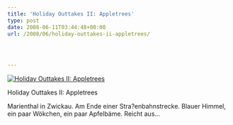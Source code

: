 ```yaml
---
title: 'Holiday Outtakes II: Appletrees'
type: post
date: 2008-06-11T03:44:48+00:00
url: /2008/06/holiday-outtakes-ii-appletrees/




---
```

<div class="flickr">
  <a href="http://www.flickr.com/photos/schreibblogade/2570233913/" title="Holiday Outtakes II: Appletrees"><img src="//farm4.static.flickr.com/3152/2570233913_88bd123ded.jpg" alt="Holiday Outtakes II: Appletrees" /></a></p>

  <p>
    Holiday Outtakes II: Appletrees
  </p>
</div>

Marienthal in Zwickau. Am Ende einer Stra?enbahnstrecke. Blauer Himmel, ein paar Wökchen, ein paar Apfelbäme. Reicht aus...
